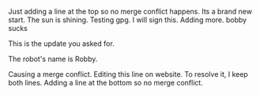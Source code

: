 Just adding a line at the top so no merge conflict happens.
Its a brand new start.
The sun is shining.
Testing gpg.
I will sign this.
Adding more.
bobby sucks


This is the update you asked for.

The robot's name is Robby.

Causing a merge conflict.
Editing this line on website.
To resolve it, I keep both lines.
Adding a line at the bottom so no merge conflict.

